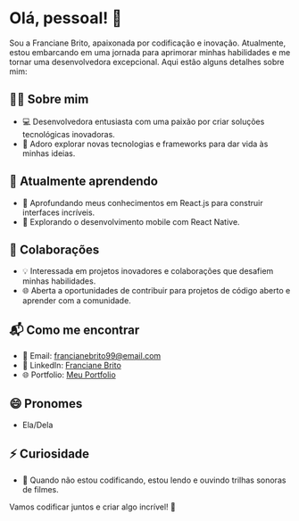 # Olá, pessoal! 👋

Sou a Franciane Brito, apaixonada por codificação e inovação. Atualmente, estou embarcando em uma jornada para aprimorar minhas habilidades e me tornar uma desenvolvedora excepcional. Aqui estão alguns detalhes sobre mim:

## 👩‍💻 Sobre mim
- 💻 Desenvolvedora entusiasta com uma paixão por criar soluções tecnológicas inovadoras.
- 🎨 Adoro explorar novas tecnologias e frameworks para dar vida às minhas ideias.

## 🌱 Atualmente aprendendo
- 🚀 Aprofundando meus conhecimentos em React.js para construir interfaces incríveis.
- 📱 Explorando o desenvolvimento mobile com React Native.

## 🤝 Colaborações
- 💡 Interessada em projetos inovadores e colaborações que desafiem minhas habilidades.
- 🌐 Aberta a oportunidades de contribuir para projetos de código aberto e aprender com a comunidade.

## 📬 Como me encontrar
- 📧 Email: francianebrito99@email.com
- 💼 LinkedIn: [Franciane Brito](https://www.linkedin.com/in/francianebrito/)
- 🌐 Portfolio: [Meu Portfolio](https://www.meuportfolio.com)

## 😄 Pronomes
- Ela/Dela

## ⚡ Curiosidade
- 🎸 Quando não estou codificando, estou lendo e ouvindo trilhas sonoras de filmes.

Vamos codificar juntos e criar algo incrível! 🚀
